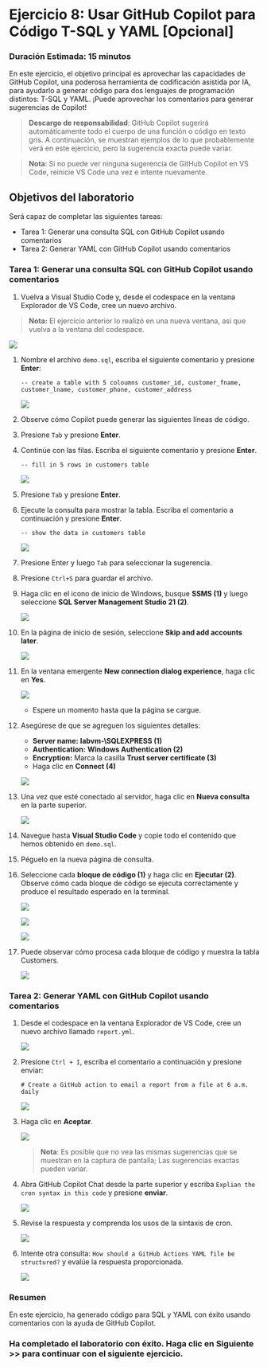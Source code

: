 # Ejercicio 8: Usar GitHub Copilot para Código T-SQL y YAML [Opcional]

### Duración Estimada: 15 minutos

En este ejercicio, el objetivo principal es aprovechar las capacidades de GitHub Copilot, una poderosa herramienta de codificación asistida por IA, para ayudarlo a generar código para dos lenguajes de programación distintos: T-SQL y YAML. ¡Puede aprovechar los comentarios para generar sugerencias de Copilot!

>**Descargo de responsabilidad**: GitHub Copilot sugerirá automáticamente todo el cuerpo de una función o código en texto gris. A continuación, se muestran ejemplos de lo que probablemente verá en este ejercicio, pero la sugerencia exacta puede variar.

>**Nota**: Si no puede ver ninguna sugerencia de GitHub Copilot en VS Code, reinicie VS Code una vez e intente nuevamente.

## Objetivos del laboratorio

Será capaz de completar las siguientes tareas:

- Tarea 1: Generar una consulta SQL con GitHub Copilot usando comentarios
- Tarea 2: Generar YAML con GitHub Copilot usando comentarios

### Tarea 1: Generar una consulta SQL con GitHub Copilot usando comentarios

1. Vuelva a Visual Studio Code y, desde el codespace en la ventana Explorador de VS Code, cree un nuevo archivo.

>**Nota:** El ejercicio anterior lo realizó en una nueva ventana, así que vuelva a la ventana del codespace.

![](../media/chat-code-new.png)

1. Nombre el archivo `demo.sql`, escriba el siguiente comentario y presione **Enter**:

   ```
   -- create a table with 5 coloumns customer_id, customer_fname, customer_lname, customer_phone, customer_address
   ```

   ![](../media/c34.png)

1. Observe cómo Copilot puede generar las siguientes líneas de código.

1. Presione `Tab` y presione **Enter**.

1. Continúe con las filas. Escriba el siguiente comentario y presione **Enter**.

   ```
   -- fill in 5 rows in customers table
   ```

    ![](../media/c35.png)   

1. Presione `Tab` y presione **Enter**.

1. Ejecute la consulta para mostrar la tabla. Escriba el comentario a continuación y presione **Enter**.

   ```
   -- show the data in customers table
   ```

    ![](../media/c36.png)   

1. Presione Enter y luego `Tab` para seleccionar la sugerencia.

1. Presione `Ctrl+S` para guardar el archivo.

1. Haga clic en el icono de inicio de Windows, busque **SSMS (1)** y luego seleccione **SQL Server Management Studio 21 (2)**.

   ![](../media/SSMS.png)

2. En la página de inicio de sesión, seleccione **Skip and add accounts later**.

   ![](../media/SkipSignIn.png)

3. En la ventana emergente **New connection dialog experience**, haga clic en **Yes**.

   ![](../media/PopUp.png)

   - Espere un momento hasta que la página se cargue.

4. Asegúrese de que se agreguen los siguientes detalles:

   - **Server name:** **labvm-<inject key="Deployment-id" enableCopy="false"/>\\SQLEXPRESS (1)**
   - **Authentication:** **Windows Authentication (2)**
   - **Encryption:** Marca la casilla **Trust server certificate (3)**
   - Haga clic en **Connect (4)**

   ![](../media/Connect.png)
     
1. Una vez que esté conectado al servidor, haga clic en **Nueva consulta** en la parte superior.

   ![](../media/hub110.png)

1. Navegue hasta **Visual Studio Code** y copie todo el contenido que hemos obtenido en `demo.sql`.

1. Péguelo en la nueva página de consulta.

1. Seleccione cada **bloque de código (1)** y haga clic en **Ejecutar (2)**. Observe cómo cada bloque de código se ejecuta correctamente y produce el resultado esperado en la terminal.

   ![](../media/hub111.png)

   ![](../media/hub112.png)

   ![](../media/hub113.png)
   
1. Puede observar cómo procesa cada bloque de código y muestra la tabla Customers.

   ![](../media/hub40.png)   
   
### Tarea 2: Generar YAML con GitHub Copilot usando comentarios
   
1. Desde el codespace en la ventana Explorador de VS Code, cree un nuevo archivo llamado `report.yml`.

    ![](../media/chat-code-new.png)

1. Presione `Ctrl + I`, escriba el comentario a continuación y presione enviar:

   ```
   # Create a GitHub action to email a report from a file at 6 a.m. daily
   ```
   ![](../media/hub9.png)

1. Haga clic en **Aceptar**.

   ![](../media/hub8.png)

      > **Nota**: Es posible que no vea las mismas sugerencias que se muestran en la captura de pantalla; Las sugerencias exactas pueden variar.

1. Abra GitHub Copilot Chat desde la parte superior y escriba `Explian the cron syntax in this code` y presione **enviar**.

      ![](../media/hub10.png)
   
1. Revise la respuesta y comprenda los usos de la sintaxis de cron.

      ![](../media/hub11.png)

1. Intente otra consulta: `How should a GitHub Actions YAML file be structured?` y evalúe la respuesta proporcionada.

   ![](../media/c41.png)
   
### Resumen

En este ejercicio, ha generado código para SQL y YAML con éxito usando comentarios con la ayuda de GitHub Copilot.

### Ha completado el laboratorio con éxito. Haga clic en **Siguiente >>** para continuar con el siguiente ejercicio.
